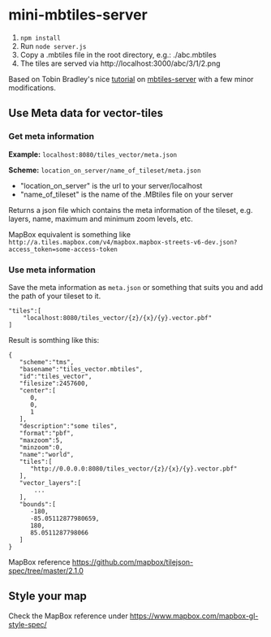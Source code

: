 mini-mbtiles-server
===================

1. `npm install`
2. Run `node server.js`
3. Copy a .mbtiles file in the root directory, e.g.: ./abc.mbtiles
3. The tiles are served via http://localhost:3000/abc/3/1/2.png

Based on Tobin Bradley's nice [tutorial](https://www.youtube.com/watch?v=CwAQSKsSQhI) on [mbtiles-server](https://github.com/tobinbradley/mbtiles-server) with a few minor modifications.

## Use Meta data for vector-tiles

### Get meta information

**Example:** `localhost:8080/tiles_vector/meta.json`
    
**Scheme:** `location_on_server/name_of_tileset/meta.json`
    
- "location_on_server" is the url to your server/localhost
- "name_of_tileset" is the name of the .MBtiles file on your server

Returns a json file which contains the meta information of the tileset, e.g. layers, name, maximum and minimum zoom levels, etc.
   

MapBox equivalent is something like `http://a.tiles.mapbox.com/v4/mapbox.mapbox-streets-v6-dev.json?access_token=some-access-token`

### Use meta information

Save the meta information as `meta.json` or something that suits you and add the path of your tileset to it.

    "tiles":[
        "localhost:8080/tiles_vector/{z}/{x}/{y}.vector.pbf"
    ]
    
Result is somthing like this:

    {
       "scheme":"tms",
       "basename":"tiles_vector.mbtiles",
       "id":"tiles_vector",
       "filesize":2457600,
       "center":[
          0,
          0,
          1
       ],
       "description":"some tiles",
       "format":"pbf",
       "maxzoom":5,
       "minzoom":0,
       "name":"world",
       "tiles":[
          "http://0.0.0.0:8080/tiles_vector/{z}/{x}/{y}.vector.pbf"
       ],
       "vector_layers":[ 
           ... 
       ],
       "bounds":[
          -180,
          -85.05112877980659,
          180,
          85.0511287798066
       ]
    }

MapBox reference <https://github.com/mapbox/tilejson-spec/tree/master/2.1.0>
    
## Style your map
Check the MapBox reference under <https://www.mapbox.com/mapbox-gl-style-spec/>
